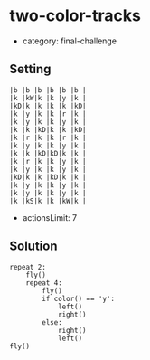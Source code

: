# two-color-tracks
- category: final-challenge

## Setting

```
|b |b |b |b |b |b |
|k |kW|k |k |y |k |
|kD|k |k |k |k |kD|
|k |y |k |k |r |k |
|k |y |k |k |y |k |
|k |k |kD|k |k |kD|
|k |r |k |k |r |k |
|k |y |k |k |y |k |
|k |k |kD|kD|k |k |
|k |r |k |k |y |k |
|k |y |k |k |y |k |
|kD|k |k |kD|k |k |
|k |y |k |k |y |k |
|k |y |k |k |y |k |
|k |kS|k |k |kW|k |
```

- actionsLimit: 7

## Solution

```
repeat 2:
    fly()
    repeat 4:
        fly()
        if color() == 'y':
            left()
            right()
        else:
            right()
            left()
fly()
```
